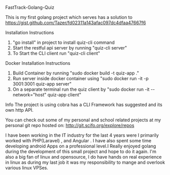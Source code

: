 FastTrack-Golang-Quiz

This is my first golang project which serves has a solution to https://gist.github.com/Tazer/fd02311a143afac097dc4dfaa47667f6

Installation Instructions

1) "go install" in project to install quiz-cli command 
2) Start the restful api server by running "quiz-cli server"
3) To Start the CLI client run "quiz-cli client"

Docker Installation Instructions

1) Build Container by running "sudo docker build -t quiz-app ."
2) Run server inside docker container using "sudo docker run -it -p 3001:3001 quiz-app server"
3) On a separate terminal run the quiz client  by "sudo docker run -it --network="host" quiz-app client" 

Info
The project is using cobra has a CLI Framework has suggested and its own http API.

You can check out some of my personal and school related projects at my personal git repo hosted on: http://git.scifo.org/explore/repos

I have been working in the IT industry for the last 4 years were I primarily worked with PHP(Laravel) , and Angular .
I have also spent some time developing android Apps on a professional level.I Really enjoyed golang during the development of this small project and hope to do it again.
I'm also a big fan of linux and opensource, I do have hands on real experience in linux as during my last job it was my responsibility to mange and overlook various linux VPSes. 